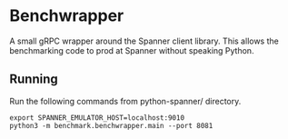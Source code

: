 # Benchwrapper

A small gRPC wrapper around the Spanner client library. This allows the
benchmarking code to prod at Spanner without speaking Python.

## Running
Run the following commands from python-spanner/ directory.
```
export SPANNER_EMULATOR_HOST=localhost:9010
python3 -m benchmark.benchwrapper.main --port 8081
